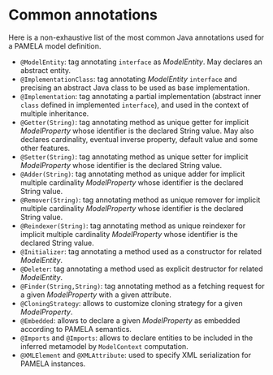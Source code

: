 # Common annotations

Here is a non-exhaustive list of the most common Java annotations used for a PAMELA model definition.

- `@ModelEntity`: tag annotating `interface` as *ModelEntity*. May declares an abstract entity.
- `@ImplementationClass`: tag annotating *ModelEntity* `interface` and precising an abstract Java class to be used as base implementation.
- `@Implementation`: tag annotating a partial implementation (abstract inner `class` defined in implemented `interface`), and used in the context of multiple inheritance.
- `@Getter(String)`: tag annotating method as unique getter for implicit *ModelProperty* whose identifier is the declared String value. May also declares cardinality, eventual inverse property, default value and some other features.
- `@Setter(String)`: tag annotating method as unique setter for implicit *ModelProperty* whose identifier is the declared String value.
- `@Adder(String)`: tag annotating method as unique adder for implicit multiple cardinality *ModelProperty* whose identifier is the declared String value.
- `@Remover(String)`: tag annotating method as unique remover for implicit multiple cardinality *ModelProperty* whose identifier is the declared String value.
- `@Reindexer(String)`: tag annotating method as unique reindexer for implicit multiple cardinality *ModelProperty* whose identifier is the declared String value.
- `@Initializer`: tag annotating a method used as a constructor for related *ModelEntity*.
- `@Deleter`: tag annotating a method used as explicit destructor for related *ModelEntity*.
- `@Finder(String,String)`: tag annotating method as a fetching request for a given *ModelProperty* with a given attribute.
- `@CloningStrategy`: allows to customize cloning strategy for a given *ModelProperty*.
- `@Embedded`: allows to declare a given *ModelProperty* as embedded according to PAMELA semantics.
- `@Imports` and `@Imports`: allows to declare entities to be included in the inferred metamodel by `ModelContext` computation.
- `@XMLElement` and `@XMLAttribute`: used to specify XML serialization for PAMELA instances.

